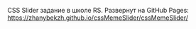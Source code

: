 CSS Slider задание в школе RS. Развернут на GitHub Pages: https://zhanybekzh.github.io/cssMemeSlider/cssMemeSlider/
